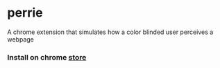 # perrie
A chrome extension that simulates how a color blinded user perceives a webpage

### Install on chrome [store](https://chrome.google.com/webstore/detail/perrie/bbljdhdfcfhgglighkepegdckfikppgm)
